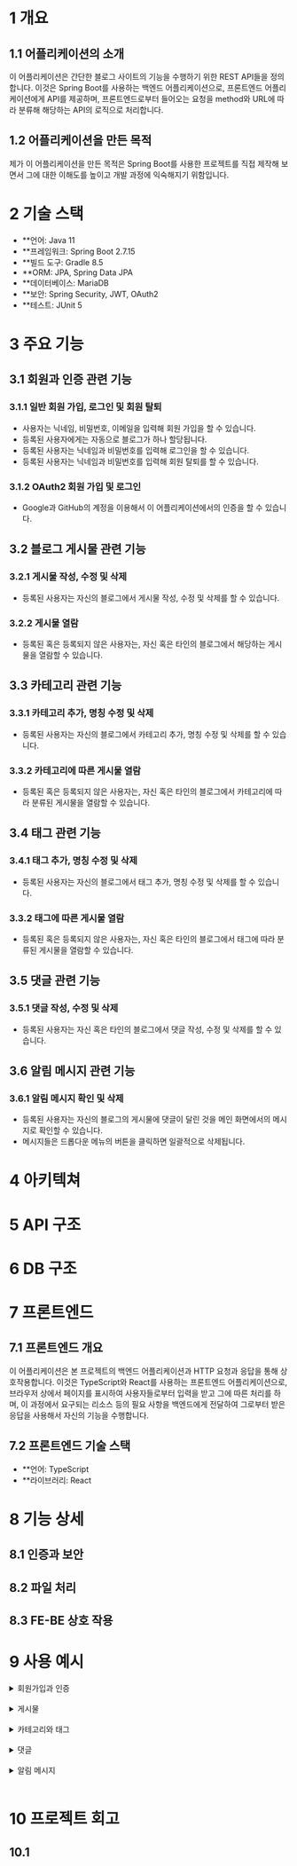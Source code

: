 # 1 개요
## 1.1 어플리케이션의 소개
이 어플리케이션은 간단한 블로그 사이트의 기능을 수행하기 위한 REST API들을 정의합니다. 이것은 Spring Boot를 사용하는 백엔드 어플리케이션으로, 프론트엔드 어플리케이션에게 API를 제공하며, 프론트엔드로부터 들어오는 요청을 method와 URL에 따라 분류해 해당하는 API의 로직으로 처리합니다.

## 1.2 어플리케이션을 만든 목적
제가 이 어플리케이션을 만든 목적은 Spring Boot를 사용한 프로젝트를 직접 제작해 보면서 그에 대한 이해도를 높이고 개발 과정에 익숙해지기 위함입니다.


# 2 기술 스택
- **언어: Java 11
- **프레임워크: Spring Boot 2.7.15
- **빌드 도구: Gradle 8.5
- **ORM: JPA, Spring Data JPA
- **데이터베이스: MariaDB
- **보안: Spring Security, JWT, OAuth2
- **테스트: JUnit 5


# 3 주요 기능
## 3.1 회원과 인증 관련 기능
### 3.1.1 일반 회원 가입, 로그인 및 회원 탈퇴
- 사용자는 닉네임, 비밀번호, 이메일을 입력해 회원 가입을 할 수 있습니다.
- 등록된 사용자에게는 자동으로 블로그가 하나 할당됩니다.
- 등록된 사용자는 닉네임과 비밀번호를 입력해 로그인을 할 수 있습니다.
- 등록된 사용자는 닉네임과 비밀번호를 입력해 회원 탈퇴를 할 수 있습니다.
### 3.1.2 OAuth2 회원 가입 및 로그인
- Google과 GitHub의 계정을 이용해서 이 어플리케이션에서의 인증을 할 수 있습니다.

## 3.2 블로그 게시물 관련 기능
### 3.2.1 게시물 작성, 수정 및 삭제
- 등록된 사용자는 자신의 블로그에서 게시물 작성, 수정 및 삭제를 할 수 있습니다.
### 3.2.2 게시물 열람
- 등록된 혹은 등록되지 않은 사용자는, 자신 혹은 타인의 블로그에서 해당하는 게시물을 열람할 수 있습니다.

## 3.3 카테고리 관련 기능
### 3.3.1 카테고리 추가, 명칭 수정 및 삭제
- 등록된 사용자는 자신의 블로그에서 카테고리 추가, 명칭 수정 및 삭제를 할 수 있습니다.
### 3.3.2 카테고리에 따른 게시물 열람 
- 등록된 혹은 등록되지 않은 사용자는, 자신 혹은 타인의 블로그에서 카테고리에 따라 분류된 게시물을 열람할 수 있습니다.

## 3.4 태그 관련 기능
### 3.4.1 태그 추가, 명칭 수정 및 삭제
- 등록된 사용자는 자신의 블로그에서 태그 추가, 명칭 수정 및 삭제를 할 수 있습니다.
### 3.3.2 태그에 따른 게시물 열람 
- 등록된 혹은 등록되지 않은 사용자는, 자신 혹은 타인의 블로그에서 태그에 따라 분류된 게시물을 열람할 수 있습니다.

## 3.5 댓글 관련 기능
### 3.5.1 댓글 작성, 수정 및 삭제
- 등록된 사용자는 자신 혹은 타인의 블로그에서 댓글 작성, 수정 및 삭제를 할 수 있습니다.

## 3.6 알림 메시지 관련 기능
### 3.6.1 알림 메시지 확인 및 삭제
- 등록된 사용자는 자신의 블로그의 게시물에 댓글이 달린 것을 메인 화면에서의 메시지로 확인할 수 있습니다.
- 메시지들은 드롭다운 메뉴의 버튼을 클릭하면 일괄적으로 삭제됩니다.


# 4 아키텍쳐


# 5 API 구조


# 6 DB 구조


# 7 프론트엔드
## 7.1 프론트엔드 개요
이 어플리케이션은 본 프로젝트의 백엔드 어플리케이션과 HTTP 요청과 응답을 통해 상호작용합니다. 이것은 TypeScript와 React를 사용하는 프론트엔드 어플리케이션으로, 브라우저 상에서 페이지를 표시하여 사용자들로부터 입력을 받고 그에 따른 처리를 하며, 이 과정에서 요구되는 리소스 등의 필요 사항을 백엔드에게 전달하여 그로부터 받은 응답을 사용해서 자신의 기능을 수행합니다.

## 7.2 프론트엔드 기술 스택
- **언어: TypeScript
- **라이브러리: React
 

# 8 기능 상세
## 8.1 인증과 보안

## 8.2 파일 처리

## 8.3 FE-BE 상호 작용


# 9 사용 예시
<details>
<summary>회원가입과 인증</summary>

</details>
<br/>
<details>
<summary>게시물</summary>

</details>
<br/>
<details>
<summary>카테고리와 태그</summary>

</details>
<br/>
<details>
<summary>댓글</summary>

</details>
<br/>
<details>
<summary>알림 메시지</summary>

</details>
<br/>


# 10 프로젝트 회고
## 10.1 

